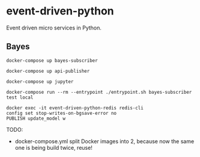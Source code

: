 # event-driven-python
Event driven micro services in Python.

## Bayes

```shell
docker-compose up bayes-subscriber
```

```shell
docker-compose up api-publisher
```

```shell
docker-compose up jupyter
```

```shell
docker-compose run --rm --entrypoint ./entrypoint.sh bayes-subscriber test local
```

```shell
docker exec -it event-driven-python-redis redis-cli
config set stop-writes-on-bgsave-error no
PUBLISH update_model w
```

TODO:
- docker-compose.yml split Docker images into 2, because now the same 
  one is being build twice, reuse!